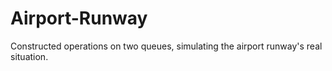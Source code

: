 # Airport-Runway
Constructed operations on two queues, simulating the airport runway's real situation.
